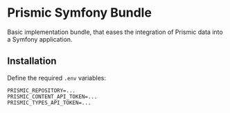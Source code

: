 Prismic Symfony Bundle
======================

Basic implementation bundle, that eases the integration of Prismic data into a Symfony application.


Installation
------------

Define the required `.env` variables:

```env
PRISMIC_REPOSITORY=...
PRISMIC_CONTENT_API_TOKEN=...
PRISMIC_TYPES_API_TOKEN=...
```
